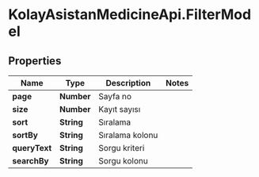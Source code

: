 # KolayAsistanMedicineApi.FilterModel

## Properties

Name | Type | Description | Notes
------------ | ------------- | ------------- | -------------
**page** | **Number** | Sayfa no | 
**size** | **Number** | Kayıt sayısı | 
**sort** | **String** | Sıralama | 
**sortBy** | **String** | Sıralama kolonu | 
**queryText** | **String** | Sorgu kriteri | 
**searchBy** | **String** | Sorgu kolonu | 


